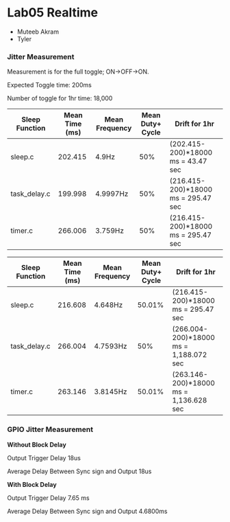 # Lab05 Realtime

- Muteeb Akram
- Tyler

### Jitter Measurement

Measurement is for the full toggle; ON->OFF->ON.

Expected Toggle time: 200ms

Number of toggle for 1hr time: 18,000


| Sleep Function | Mean Time (ms) | Mean Frequency | Mean Duty+ Cycle | Drift for 1hr|
|-------------|------------------|-------------|------------------|-------------|
| sleep.c | 202.415 | 4.9Hz | 50% | (202.415-200)*18000 ms = 43.47 sec |
| task_delay.c | 199.998 | 4.9997Hz | 50% | (216.415-200)*18000 ms = 295.47 sec |
| timer.c | 266.006 | 3.759Hz | 50% | (216.415-200)*18000 ms = 295.47 sec |


| Sleep Function | Mean Time (ms) | Mean Frequency | Mean Duty+ Cycle | Drift for 1hr|
|-------------|------------------|-------------|------------------|-------------|
| sleep.c | 216.608 | 4.648Hz | 50.01% | (216.415-200)*18000 ms = 295.47 sec |
| task_delay.c | 266.004 | 4.7593Hz | 50% | (266.004-200)*18000 ms = 1,188.072 sec |
| timer.c | 263.146 | 3.8145Hz | 50.01% | (263.146-200)*18000 ms = 1,136.628 sec |


### GPIO Jitter Measurement

**Without Block Delay**

Output Trigger Delay 18us

Average Delay Between Sync sign and Output 18us


**With Block Delay**

Output Trigger Delay 7.65 ms

Average Delay Between Sync sign and Output 4.6800ms
